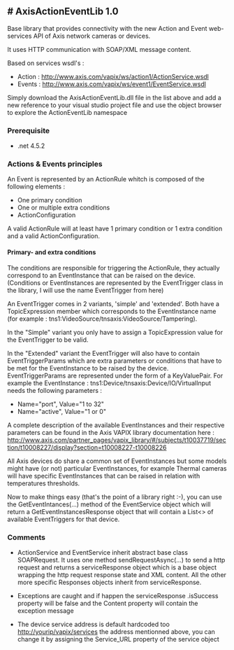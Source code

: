 <H2># AxisActionEventLib 1.0</H2>

Base library that provides connectivity with the new Action and Event web-services API of Axis network cameras or devices.

It uses HTTP communication with SOAP/XML message content.

Based on services wsdl's :

- Action : http://www.axis.com/vapix/ws/action1/ActionService.wsdl
- Events : http://www.axis.com/vapix/ws/event1/EventService.wsdl

Simply download the AxisActionEventLib.dll file in the list above and add a new reference to your visual studio project file and use the object browser to explore the ActionEventLib namespace

<h3>Prerequisite</h3>

- .net 4.5.2

<H3>Actions & Events principles</H3>

An Event is represented by an ActionRule whitch is composed of the following elements : 

- One primary condition  
- One or multiple extra conditions
- ActionConfiguration

A valid ActionRule will at least have 1 primary condition or 1 extra condition and a valid ActionConfiguration.

<h4>Primary- and extra conditions</h4>
The conditions are responsible for triggering the ActionRule, they actually correspond to an EventInstance that can be raised on the device. (Conditions or EventInstances are represented by the EventTrigger class in the library, I will use the name EventTrigger from here)

An EventTrigger comes in 2 variants, 'simple' and 'extended'. Both have a TopicExpression member which corresponds to the EventInstance name (for example : tns1:VideoSource/tnsaxis:VideoSource/Tampering).

In the "Simple" variant you only have to assign a TopicExpression value for the EventTrigger to be valid.

In the "Extended" variant the EventTrigger will also have to contain EventTriggerParams which are extra parameters or conditions that have to be met for the EventInstance to be raised by the device.
EventTriggerParams are represented under the form of a KeyValuePair. 
For example the EventInstance : tns1:Device/tnsaxis:Device/IO/VirtualInput needs the following parameters : 
- Name="port", Value="1 to 32"
- Name="active", Value="1 or 0"

A complete description of the available EventInstances and their respective parameters can be found in the Axis VAPIX library documentation here : http://www.axis.com/partner_pages/vapix_library/#/subjects/t10037719/section/t10008227/display?section=t10008227-t10008226 

All Axis devices do share a common set of EventInstances but some models might have (or not) particular EventInstances, for example Thermal cameras will have specific EventInstances that can be raised in relation with temperatures thresholds. 

Now to make things easy (that's the point of a library right :-), you can use the GetEventIntances(...) method of the EventService object which will return a GetEventInstancesResponse object that will contain a List<> of available EventTriggers for that device. 

<h3>Comments</h3>

- ActionService and EventService inherit abstract base class SOAPRequest. It uses one method sendRequestAsync(...) to send a http request and returns a serviceResponse object which is a base object wrapping the http request response state and XML content. All the other more specific Responses objects inherit from serviceResponse.

- Exceptions are caught and if happen the serviceResponse .isSuccess property will be false and the Content property will contain the exception message 

- The device service address is default hardcoded too <http://yourip/vapix/services> the address mentionned above, you can change it by assigning the Service_URL property of the service object
